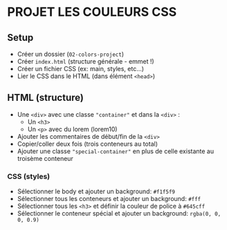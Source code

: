 # PROJET LES COULEURS CSS

## Setup

- Créer un dossier (`02-colors-project`)
- Créer `index.html` (structure générale - emmet !)
- Créer un fichier CSS (ex: main, styles, etc...)
- Lier le CSS dans le HTML (dans élément `<head>`)

## HTML (structure)

- Une `<div>` avec une classe `"container"` et dans la `<div>` :
  - Un `<h3>`
  - Un `<p>` avec du lorem (lorem10)
- Ajouter les commentaires de début/fin de la `<div>`
- Copier/coller deux fois (trois conteneurs au total)
- Ajouter une classe `"special-container"` en plus de celle existante au troisème conteneur

### CSS (styles)

- Sélectionner le body et ajouter un background: `#f1f5f9`
- Sélectionner tous les conteneurs et ajouter un background: `#fff`
- Sélectionner tous les `<h3>` et définir la couleur de police à `#645cff`
- Sélectionner le conteneur spécial et ajouter un background: `rgba(0, 0, 0, 0.9)`
